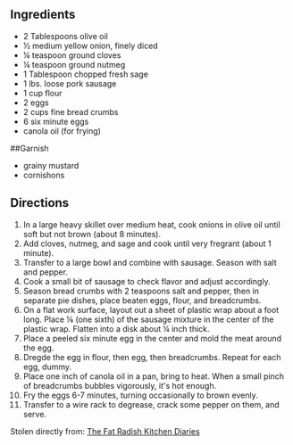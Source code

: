 ---
---

## Ingredients

- 2 Tablespoons olive oil
- &frac12; medium yellow onion, finely diced
- &frac14; teaspoon ground cloves
- &frac14; teaspoon ground nutmeg
- 1 Tablespoon chopped fresh sage
- 1 lbs. loose pork sausage
- 1 cup flour
- 2 eggs
- 2 cups fine bread crumbs
- 6 six minute eggs
- canola oil (for frying)

##Garnish

- grainy mustard
- cornishons

## Directions

1. In a large heavy skillet over medium heat, cook onions in olive oil until soft but not brown (about 8 minutes).
2. Add cloves, nutmeg, and sage and cook until very fregrant (about 1 minute).
3. Transfer to a large bowl and combine with sausage. Season with salt and pepper.
4. Cook a small bit of sausage to check flavor and adjust accordingly.
5. Season bread crumbs with 2 teaspoons salt and pepper, then in separate pie dishes, place beaten eggs, flour, and breadcrumbs.
6. On a flat work surface, layout out a sheet of plastic wrap about a foot long. Place &frac16; (one sixth) of the sausage mixture in the center of the plastic wrap. Flatten into a disk about &frac14; inch thick.
7. Place a peeled six minute egg in the center and mold the meat around the egg.
8. Dregde the egg in flour, then egg, then breadcrumbs. Repeat for each egg, dummy.
9. Place one inch of canola oil in a pan, bring to heat. When a small pinch of breadcrumbs bubbles vigorously, it's hot enough.
10. Fry the eggs 6-7 minutes, turning occasionally to brown evenly.
11. Transfer to a wire rack to degrease, crack some pepper on them, and serve.


Stolen directly from: [The Fat Radish Kitchen Diaries](http://www.amazon.com/The-Fat-Radish-Kitchen-Diaries/dp/0847843343?tag=food52-20)